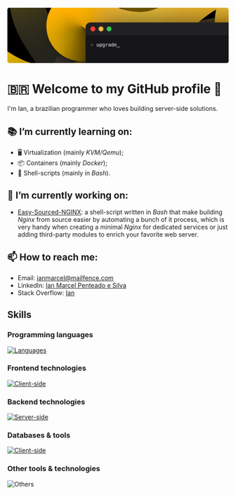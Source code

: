 ![Banner](assets/banner.png)

# 🇧🇷️ Welcome to my GitHub profile 👋

I'm Ian, a brazilian programmer who loves building server-side solutions.

## 📚️ I’m currently learning on:
- 🖥️ Virtualization (mainly *KVM/Qemu*);
- 📦️ Containers (mainly *Docker*);
- 📜️ Shell-scripts (mainly in *Bash*).

## 👷️ I’m currently working on:
- [Easy-Sourced-NGINX](https://github.com/Ian-Marcel/Easy-Sourced-NGINX): a shell-script written in *Bash* that make building *Nginx* from source easier by automating a bunch of it process, which is very handy when creating a minimal *Nginx* for dedicated services or just adding third-party modules to enrich your favorite web server.

## 📫 How to reach me:
- Email: [ianmarcel@mailfence.com](mailto:ianmarcel@mailfence.com)
- LinkedIn: [Ian Marcel Penteado e Silva](https://www.linkedin.com/in/ian-marcel-penteado/)
- Stack Overflow: [Ian](https://stackoverflow.com/users/23581034/ian)

## Skills
### Programming languages
[![Languages](https://skillicons.dev/icons?i=bash,php,js)](https://skillicons.dev)
### Frontend technologies
[![Client-side](https://skillicons.dev/icons?i=html,css)](https://skillicons.dev)
### Backend technologies
[![Server-side](https://skillicons.dev/icons?i=linux,nginx,docker&theme=light)](https://skillicons.dev)
### Databases & tools
[![Client-side](https://skillicons.dev/icons?i=mysql)](https://skillicons.dev)
### Other tools & technologies
![Others](https://skillicons.dev/icons?i=git,github,markdown,obsidian,vscode,figma)

